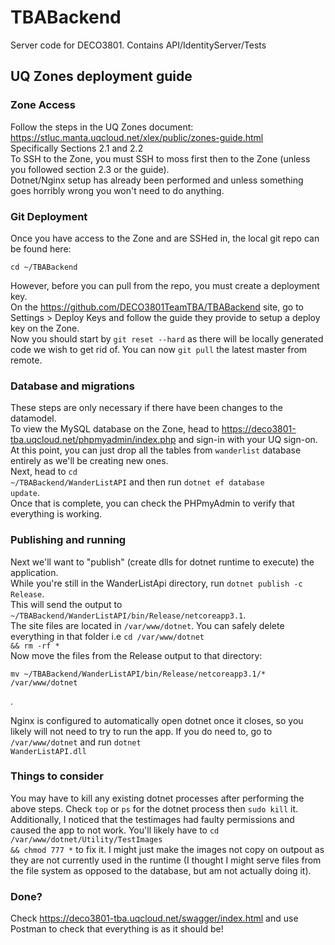 # TBABackend
 Server code for DECO3801. Contains API/IdentityServer/Tests
 
 ## UQ Zones deployment guide
 
 ### Zone Access
 Follow the steps in the UQ Zones document: https://stluc.manta.uqcloud.net/xlex/public/zones-guide.html <br/>
 Specifically Sections 2.1 and 2.2 <br/>
 To SSH to the Zone, you must SSH to moss first then to the Zone (unless you followed section 2.3 or the guide).<br/>
 Dotnet/Nginx setup has already been performed and unless something goes horribly wrong you won't need to do anything.
 
### Git Deployment
Once you have access to the Zone and are SSHed in, the local git repo can be found here:
<pre><code>cd ~/TBABackend</code></pre>
However, before you can pull from the repo, you must create a deployment key. <br/>
On the https://github.com/DECO3801TeamTBA/TBABackend site, go to Settings > Deploy Keys and follow the guide they provide to setup a deploy key on the Zone.<br/>
Now you should start by <code>git reset --hard</code> as there will be locally generated code we wish to get rid of. You can now <code>git pull</code> the latest master from remote.

### Database and migrations
These steps are only necessary if there have been changes to the datamodel. <br/>
To view the MySQL database on the Zone, head to https://deco3801-tba.uqcloud.net/phpmyadmin/index.php and sign-in with your UQ sign-on.<br/>
At this point, you can just drop all the tables from <code>wanderlist</code> database entirely as we'll be creating new ones.<br/>
Next, head to <code>cd ~/TBABackend/WanderListAPI</code> and then run <code>dotnet ef database update</code>.<br/>
Once that is complete, you can check the PHPmyAdmin to verify that everything is working.
 
### Publishing and running
Next we'll want to "publish" (create dlls for dotnet runtime to execute) the application.<br/>
While you're still in the WanderListApi directory, run <code>dotnet publish -c Release</code>.<br/>
This will send the output to <code>~/TBABackend/WanderListAPI/bin/Release/netcoreapp3.1</code>.<br/>
The site files are located in <code>/var/www/dotnet</code>. You can safely delete everything in that folder i.e <code>cd /var/www/dotnet && rm -rf *</code><br/>
Now move the files from the Release output to that directory:
<pre><code>mv ~/TBABackend/WanderListAPI/bin/Release/netcoreapp3.1/* /var/www/dotnet</code></pre>.
Nginx is configured to automatically open dotnet once it closes, so you likely will not need to try to run the app. If you do need to, go to <code>/var/www/dotnet</code> and run <code>dotnet WanderListAPI.dll</code>

### Things to consider
You may have to kill any existing dotnet processes after performing the above steps. Check <code>top</code> or <code>ps</code> for the dotnet process then <code>sudo kill</code> it. Additionally, I noticed that the testimages had faulty permissions and caused the app to not work. You'll likely have to <code>cd /var/www/dotnet/Utility/TestImages && chmod 777 *</code> to fix it. I might just make the images not copy on outpout as they are not currently used in the runtime (I thought I might serve files from the file system as opposed to the database, but am not actually doing it).

### Done?
Check https://deco3801-tba.uqcloud.net/swagger/index.html and use Postman to check that everything is as it should be!
